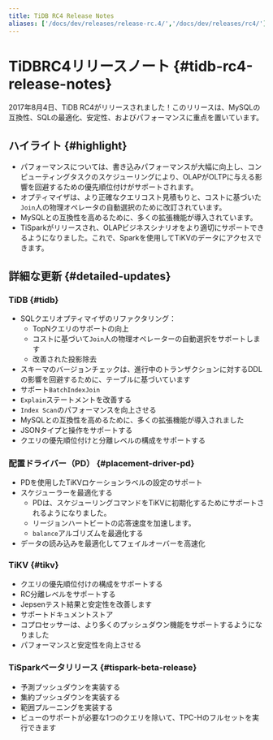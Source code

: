 ```yaml
---
title: TiDB RC4 Release Notes
aliases: ['/docs/dev/releases/release-rc.4/','/docs/dev/releases/rc4/']
---
```


# TiDBRC4リリースノート {#tidb-rc4-release-notes}

2017年8月4日、TiDB RC4がリリースされました！このリリースは、MySQLの互換性、SQLの最適化、安定性、およびパフォーマンスに重点を置いています。

## ハイライト {#highlight}

-   パフォーマンスについては、書き込みパフォーマンスが大幅に向上し、コンピューティングタスクのスケジューリングにより、OLAPがOLTPに与える影響を回避するための優先順位付けがサポートされます。
-   オプティマイザは、より正確なクエリコスト見積もりと、コストに基づいた`Join`人の物理オペレータの自動選択のために改訂されています。
-   MySQLとの互換性を高めるために、多くの拡張機能が導入されています。
-   TiSparkがリリースされ、OLAPビジネスシナリオをより適切にサポートできるようになりました。これで、Sparkを使用してTiKVのデータにアクセスできます。

## 詳細な更新 {#detailed-updates}

### TiDB {#tidb}

-   SQLクエリオプティマイザのリファクタリング：
    -   TopNクエリのサポートの向上
    -   コストに基づいて`Join`人の物理オペレーターの自動選択をサポートします
    -   改善された投影除去
-   スキーマのバージョンチェックは、進行中のトランザクションに対するDDLの影響を回避するために、テーブルに基づいています
-   サポート`BatchIndexJoin`
-   `Explain`ステートメントを改善する
-   `Index Scan`のパフォーマンスを向上させる
-   MySQLとの互換性を高めるために、多くの拡張機能が導入されました
-   JSONタイプと操作をサポートする
-   クエリの優先順位付けと分離レベルの構成をサポートする

### 配置ドライバー（PD） {#placement-driver-pd}

-   PDを使用したTiKVロケーションラベルの設定のサポート
-   スケジューラーを最適化する
    -   PDは、スケジューリングコマンドをTiKVに初期化するためにサポートされるようになりました。
    -   リージョンハートビートの応答速度を加速します。
    -   `balance`アルゴリズムを最適化する
-   データの読み込みを最適化してフェイルオーバーを高速化

### TiKV {#tikv}

-   クエリの優先順位付けの構成をサポートする
-   RC分離レベルをサポートする
-   Jepsenテスト結果と安定性を改善します
-   サポートドキュメントストア
-   コプロセッサーは、より多くのプッシュダウン機能をサポートするようになりました
-   パフォーマンスと安定性を向上させる

### TiSparkベータリリース {#tispark-beta-release}

-   予測プッシュダウンを実装する
-   集約プッシュダウンを実装する
-   範囲プルーニングを実装する
-   ビューのサポートが必要な1つのクエリを除いて、TPC-Hのフルセットを実行できます
